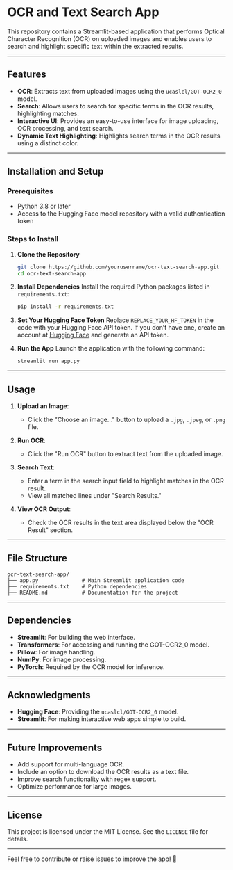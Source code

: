 
# OCR and Text Search App

This repository contains a Streamlit-based application that performs Optical Character Recognition (OCR) on uploaded images and enables users to search and highlight specific text within the extracted results.

---

## Features
- **OCR**: Extracts text from uploaded images using the `ucaslcl/GOT-OCR2_0` model.
- **Search**: Allows users to search for specific terms in the OCR results, highlighting matches.
- **Interactive UI**: Provides an easy-to-use interface for image uploading, OCR processing, and text search.
- **Dynamic Text Highlighting**: Highlights search terms in the OCR results using a distinct color.

---

## Installation and Setup

### Prerequisites
- Python 3.8 or later
- Access to the Hugging Face model repository with a valid authentication token

### Steps to Install
1. **Clone the Repository**
   ```bash
   git clone https://github.com/yourusername/ocr-text-search-app.git
   cd ocr-text-search-app
   ```

2. **Install Dependencies**
   Install the required Python packages listed in `requirements.txt`:
   ```bash
   pip install -r requirements.txt
   ```

3. **Set Your Hugging Face Token**
   Replace `REPLACE_YOUR_HF_TOKEN` in the code with your Hugging Face API token. 
   If you don’t have one, create an account at [Hugging Face](https://huggingface.co/) and generate an API token.

4. **Run the App**
   Launch the application with the following command:
   ```bash
   streamlit run app.py
   ```

---

## Usage

1. **Upload an Image**:
   - Click the "Choose an image..." button to upload a `.jpg`, `.jpeg`, or `.png` file.

2. **Run OCR**:
   - Click the "Run OCR" button to extract text from the uploaded image.

3. **Search Text**:
   - Enter a term in the search input field to highlight matches in the OCR result.
   - View all matched lines under "Search Results."

4. **View OCR Output**:
   - Check the OCR results in the text area displayed below the "OCR Result" section.

---

## File Structure

```plaintext
ocr-text-search-app/
├── app.py              # Main Streamlit application code
├── requirements.txt    # Python dependencies
├── README.md           # Documentation for the project
```

---

## Dependencies

- **Streamlit**: For building the web interface.
- **Transformers**: For accessing and running the GOT-OCR2_0 model.
- **Pillow**: For image handling.
- **NumPy**: For image processing.
- **PyTorch**: Required by the OCR model for inference.

---

## Acknowledgments
- **Hugging Face**: Providing the `ucaslcl/GOT-OCR2_0` model.
- **Streamlit**: For making interactive web apps simple to build.

---

## Future Improvements
- Add support for multi-language OCR.
- Include an option to download the OCR results as a text file.
- Improve search functionality with regex support.
- Optimize performance for large images.

---

## License
This project is licensed under the MIT License. See the `LICENSE` file for details.

---

Feel free to contribute or raise issues to improve the app! 🚀

